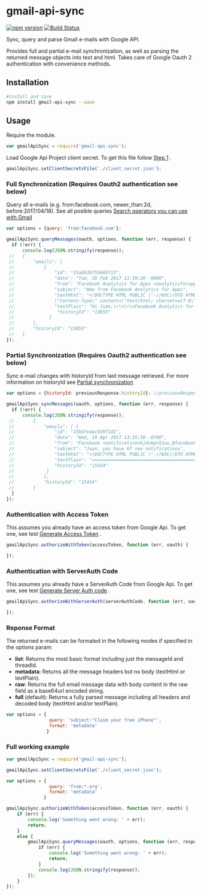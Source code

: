 # gmail-api-sync

[![npm version](https://badge.fury.io/js/gmail-api-sync.svg)](https://badge.fury.io/js/gmail-api-sync)
[![Build Status](https://travis-ci.org/fedecia/gmail-api-sync.svg?branch=master)](https://travis-ci.org/fedecia/gmail-api-sync)

Sync, query and parse Gmail e-mails with Google API.

Provides full and partial e-mail synchronization, as well as parsing the returned message objects into text and html. Takes care of Google Oauth 2 authentication with convenience methods.

## Installation

```sh
#install and save
npm install gmail-api-sync --save
```

## Usage
Require the module.
```js
var gmailApiSync = require('gmail-api-sync');
```
Load Google Api Project client secret. To get this file follow [Step 1](https://developers.google.com/gmail/api/quickstart/nodejs) .
```js
gmailApiSync.setClientSecretsFile('./client_secret.json');
```
### Full Synchronization (Requires Oauth2 authentication see below)
Query all e-mails (e.g. from:facebook.com, newer_than:2d, before:2017/04/18).
See all posible queries [Search operators you can use with Gmail](https://support.google.com/mail/answer/7190?hl=en)
```js
var options = {query: 'from:facebook.com'};

gmailApiSync.queryMessages(oauth, options, function (err, response) {
  if (!err) {
      console.log(JSON.stringify(response));
 //   {
 //       "emails": [
 //           {
 //               "id": "15a863bf55605f13",
 //               "date": "Tue, 28 Feb 2017 11:39:20 -0800",
 //               "from": "Facebook Analytics for Apps <analyticsforapps-noreply@facebook.com>",
 //               "subject": "New from Facebook Analytics for Apps",
 //               "textHtml": "<!DOCTYPE HTML PUBLIC \"-//W3C//DTD HTML 4.01 Transitional //EN\"><html><head><title>Facebook</title><meta http-equiv=
 //               \"Content-Type\" content=\"text/html; charset=utf-8\" /><style>@media all and (max-width: 480px){*[class].ib_t{min-width:100% !important}*[clas (...)",
 //               "textPlain": "Hi Juan,\r\n\r\nFacebook Analytics for Apps Hits 1 Million Apps, Websites, Bots and Adds New Features\r\n\r\nWe're so (...)",
 //                "historyId": "13855"
 //             }
 //       ],
 //       "historyId": "13855"
 //   }
});
```
### Partial Synchronization (Requires Oauth2 authentication see below)
Sync e-mail changes with historyId from last message retrieved.
For more information on historyId see [Partial synchronization](https://developers.google.com/gmail/api/guides/sync)

```js
var options = {historyId: previousResponse.historyId}; //previousResponse.historyId: "13855"

gmailApiSync.syncMessages(oauth, options, function (err, response) {
  if (!err) {
      console.log(JSON.stringify(response));
 //       {
 //           "emails": [ {
 //               "id": "15b87edac93971d1",
 //               "date": "Wed, 19 Apr 2017 13:35:50 -0700",
 //               "from": "Facebook <notification+kjdvmpu51uu_@facebookmail.com>",
 //               "subject": "Juan, you have 67 new notifications",
 //               "textHtml": "<!DOCTYPE HTML PUBLIC \"-//W3C//DTD HTML 4.01 Transitional //EN\"><html><head><title>Facebook</title><meta http-equiv=\"Content-Type\" content=\"text/html; charset=utf-8\" /><style>@media all and (max-width: 480px){*[class].ib_t{min-width:100% !important}*[class].ib_row{display:block !important}*
 //               "textPlain": "========================================\r\nGo to Facebook\r\nhttps://www.facebook.com/n/?
 //               "historyId": "15424"
 //            }
 //           ],
 //           "historyId": "15424"
 //       }
  }
});
```
### Authentication with Access Token
This assumes you already have an access token from Google Api. To get one, see test [Generate Access Token](../master/test/generate_access_token.js) .
```js
gmailApiSync.authorizeWithToken(accessToken, function (err, oauth) {

});
```

### Authentication with ServerAuth Code
This assumes you already have a ServerAuth Code from Google Api. To get one, see test [Generate Server Auth code](../master/test/generate_access_token.js) .
```js
gmailApiSync.authorizeWithServerAuth(serverAuthCode, function (err, oauth) {

});
```

### Reponse Format
The returned e-mails can be formated in the following modes if specified in the options param:
- **list**: Returns the most basic format including just the messageId and threadId.
- **metadata**: Returns all the message headers but no body (textHtml or textPlain).
- **raw**: Returns the full email message data with body content in the raw field as a base64url encoded string.
- **full** (default): Returns a fully parsed message including all headers and decoded body (textHtml and/or textPlain).
```js
var options = {
                query: 'subject:"Claim your free iPhone"',
                format: 'metadata'
               }
```

### Full working example
```js
var gmailApiSync = require('gmail-api-sync');

gmailApiSync.setClientSecretsFile('./client_secret.json');

var options = {
                query: 'from:*.org',
                format: 'metadata'
              }

gmailApiSync.authorizeWithToken(accessToken, function (err, oauth) {
    if (err) {
        console.log('Something went wrong: ' + err);
        return;
    }
    else {
        gmailApiSync.queryMessages(oauth, options, function (err, response) {
            if (err) {
                console.log('Something went wrong: ' + err);
                return;
            }
            console.log(JSON.stringify(response));
        });
    }
});
```
